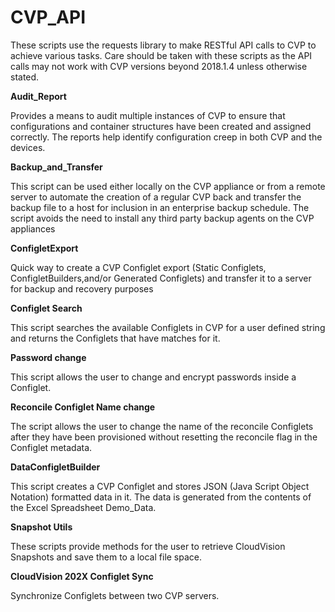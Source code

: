 # CVP_API

These scripts use the requests library to make RESTful API calls to CVP to achieve various tasks.
Care should be taken with these scripts as the API calls may not work with CVP versions beyond 2018.1.4 unless otherwise stated.

**Audit_Report**

Provides a means to audit multiple instances of CVP to ensure that configurations and container structures have been created and assigned correctly. The reports help identify configuration creep in both CVP and the devices.

**Backup_and_Transfer**

This script can be used either locally on the CVP appliance or from a remote server to automate the creation of a regular CVP back and transfer the backup file to a host for inclusion in an enterprise backup schedule. The script avoids the need to install any third party backup agents on the CVP appliances

**ConfigletExport**

Quick way to create a CVP Configlet export (Static Configlets, ConfigletBuilders,and/or Generated Configlets) and transfer it to a server for backup and recovery purposes

**Configlet Search**

This script searches the available Configlets in CVP for a user defined string and returns the Configlets that have matches for it.

**Password change**

This script allows the user to change and encrypt passwords inside a Configlet.

**Reconcile Configlet Name change**

The script allows the user to change the name of the reconcile Configlets after they have been provisioned without resetting the reconcile flag in the Configlet metadata.

**DataConfigletBuilder**

This script creates a CVP Configlet and stores JSON (Java Script Object Notation) formatted data in it. The data is generated from the contents of the Excel Spreadsheet Demo_Data.

**Snapshot Utils**

These scripts provide methods for the user to retrieve CloudVision Snapshots and save them to a local file space.

**CloudVision 202X Configlet Sync**

Synchronize Configlets between two CVP servers.
